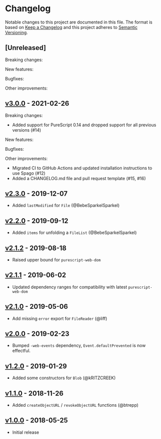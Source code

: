 # Changelog

Notable changes to this project are documented in this file. The format is based on [Keep a Changelog](https://keepachangelog.com/en/1.0.0/) and this project adheres to [Semantic Versioning](https://semver.org/spec/v2.0.0.html).

## [Unreleased]

Breaking changes:

New features:

Bugfixes:

Other improvements:

## [v3.0.0](https://github.com/purescript-web/purescript-web-file/releases/tag/v3.0.0) - 2021-02-26

Breaking changes:
- Added support for PureScript 0.14 and dropped support for all previous versions (#14)

New features:

Bugfixes:

Other improvements:
- Migrated CI to GitHub Actions and updated installation instructions to use Spago (#12)
- Added a CHANGELOG.md file and pull request template (#15, #16)

## [v2.3.0](https://github.com/purescript-web/purescript-web-file/releases/tag/v2.3.0) - 2019-12-07

- Added `lastModified` for `File` (@BebeSparkelSparkel)

## [v2.2.0](https://github.com/purescript-web/purescript-web-file/releases/tag/v2.2.0) - 2019-09-12

- Added `items` for unfolding a `FileList` (@BebeSparkelSparkel)

## [v2.1.2](https://github.com/purescript-web/purescript-web-file/releases/tag/v2.1.2) - 2019-08-18

- Raised upper bound for `purescript-web-dom`

## [v2.1.1](https://github.com/purescript-web/purescript-web-file/releases/tag/v2.1.1) - 2019-06-02

- Updated dependency ranges for compatibility with latest `purescript-web-dom`

## [v2.1.0](https://github.com/purescript-web/purescript-web-file/releases/tag/v2.1.0) - 2019-05-06

- Add missing `error` export for `FileReader` (@liff)

## [v2.0.0](https://github.com/purescript-web/purescript-web-file/releases/tag/v2.0.0) - 2019-02-23

- Bumped `-web-events` dependency, `Event.defaultPrevented` is now effectful.

## [v1.2.0](https://github.com/purescript-web/purescript-web-file/releases/tag/v1.2.0) - 2019-01-29

- Added some constructors for `Blob` (@kRITZCREEK)

## [v1.1.0](https://github.com/purescript-web/purescript-web-file/releases/tag/v1.1.0) - 2018-11-26

- Added `createObjectURL` / `revokeObjectURL` functions (@btrepp)

## [v1.0.0](https://github.com/purescript-web/purescript-web-file/releases/tag/v1.0.0) - 2018-05-25

- Initial release
